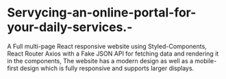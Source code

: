 # Servycing-an-online-portal-for-your-daily-services.-
A Full multi-page React responsive website  using Styled-Components, React Router Axios with a Fake JSON API for fetching data and rendering it in the components, The website has a modern design as well as a mobile-first design which is fully responsive and supports larger displays.
